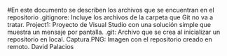 #En este documento se describen los archivos que se encuentran en el repositorio
.gitignore: Incluye los archivos de la carpeta que Git no va a tratar.
Project1: Proyecto de Visual Studio con una solución simple que muestra un mensaje por pantalla.
.git: Archivo que se crea al inicializar un repositorio en local.
Captura.PNG: Imagen con el repositorio creado en remoto.
David Palacios